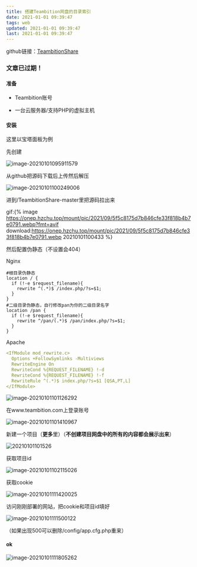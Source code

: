```yaml
---
title: 搭建Teambition网盘的目录索引
date: 2021-01-01 09:39:47
tags: web
updated: 2021-01-01 09:39:47
last: 2021-01-01 09:39:47
---
```


github链接：[TeambitionShare](https://d.hzchu.top/4)

### 文章已过期！

#### 准备

- Teambition账号

- 一台云服务器/支持PHP的虚拟主机

#### 安装

这里以宝塔面板为例

先创建

![image-20210101095911579](https://raw.hzchu.top/thun888/tuku/master/img/image-20210101095911579.png)

从github把源码下载后上传然后解压

![image-20210101100249006](https://raw.hzchu.top/thun888/tuku/master/img/image-20210101100249006.png)

进到/TeambitionShare-master里把源码拉出来

gif:{% image https://onep.hzchu.top/mount/pic/2021/09/5f5c8175d7b846cfe33f818b4b7e0791.webp?fmt=avif download:https://onep.hzchu.top/mount/pic/2021/09/5f5c8175d7b846cfe33f818b4b7e0791.webp 20210101100433 %}

然后配置伪静态（不设置会404）

Nginx

```
#根目录伪静态
location / {
  if (!-e $request_filename){
    rewrite ^(.*)$ /index.php/?s=$1;
  }
}
#二级目录伪静态，自行修改pan为你的二级目录名字
location /pan {
  if (!-e $request_filename){
    rewrite ^/pan/(.*)$ /pan/index.php/?s=$1;
  }
}
```

Apache

```yaml
<IfModule mod_rewrite.c>
  Options +FollowSymlinks -Multiviews
  RewriteEngine On
  RewriteCond %{REQUEST_FILENAME} !-d
  RewriteCond %{REQUEST_FILENAME} !-f
  RewriteRule ^(.*)$ index.php/?s=$1 [QSA,PT,L]
</IfModule>
```

![image-20210101101126292](https://raw.hzchu.top/thun888/tuku/master/img/image-20210101101126292.png)

在www.teambition.com上登录账号

![image-20210101101410967](https://raw.hzchu.top/thun888/tuku/master/img/image-20210101101410967.png)

新建一个项目（**更多**里）（**不创建项目网盘中的所有的内容都会展示出来**）

![20210101101526](https://raw.hzchu.top/thun888/tuku/master/img/20210101101526.gif)

获取项目id

![image-20210101102115026](https://raw.hzchu.top/thun888/tuku/master/img/image-20210101102115026.png)

获取cookie

![image-20210101111420025](https://raw.hzchu.top/thun888/tuku/master/img/image-20210101111420025.png)

访问刚刚部署的网站，把cookie和项目id填好

![image-20210101111500122](https://raw.hzchu.top/thun888/tuku/master/img/image-20210101111500122.png)

（如果出现500可以删除/config/app.cfg.php重来）

#### ok

![image-20210101111805262](https://raw.hzchu.top/thun888/tuku/master/img/image-20210101111805262.png)
